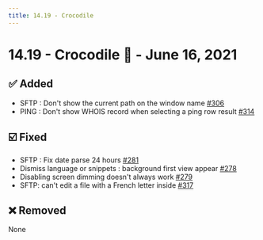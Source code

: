 ```yaml
---
title: 14.19 - Crocodile
---
```


# 14.19 - Crocodile :crocodile: - June 16, 2021

## :white_check_mark: Added
* SFTP : Don't show the current path on the window name [#306](https://github.com/isontheline/pro.webssh.net/issues/306)
* PING : Don't show WHOIS record when selecting a ping row result [#314](https://github.com/isontheline/pro.webssh.net/issues/314)

## :ballot_box_with_check: Fixed
* SFTP : Fix date parse 24 hours [#281](https://github.com/isontheline/pro.webssh.net/issues/281)
* Dismiss language or snippets : background first view appear [#278](https://github.com/isontheline/pro.webssh.net/issues/278)
* Disabling screen dimming doesn't always work [#279](https://github.com/isontheline/pro.webssh.net/issues/279)
* SFTP: can't edit a file with a French letter inside [#317](https://github.com/isontheline/pro.webssh.net/issues/317)

## :x: Removed
None